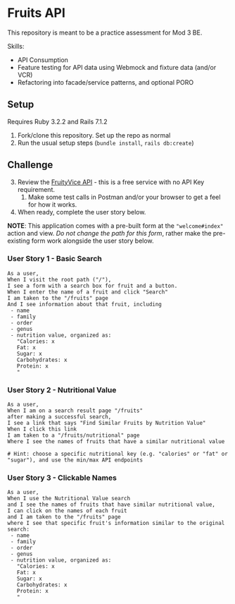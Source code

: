 # Fruits API

This repository is meant to be a practice assessment for Mod 3 BE. 

Skills: 
* API Consumption
* Feature testing for API data using Webmock and fixture data (and/or VCR)
* Refactoring into facade/service patterns, and optional PORO

## Setup
Requires Ruby 3.2.2 and Rails 7.1.2

1. Fork/clone this repository. Set up the repo as normal
2. Run the usual setup steps (`bundle install`, `rails db:create`)


## Challenge

3. Review the [FruityVice API](https://www.fruityvice.com/doc/index.html) - this is a free service with no API Key requirement. 
   1. Make some test calls in Postman and/or your browser to get a feel for how it works. 
4. When ready, complete the user story below. 

**NOTE**: This application comes with a pre-built form at the `"welcome#index"` action and view. *Do not change the path for this form*, rather make the pre-existing form work alongside the user story below. 


### User Story 1 - Basic Search

```
As a user,
When I visit the root path ("/"),
I see a form with a search box for fruit and a button. 
When I enter the name of a fruit and click "Search"
I am taken to the "/fruits" page
And I see information about that fruit, including
 - name
 - family
 - order
 - genus
 - nutrition value, organized as: 
   "Calories: x
   Fat: x
   Sugar: x
   Carbohydrates: x
   Protein: x
   "

```

### User Story 2 - Nutritional Value

```
As a user, 
When I am on a search result page "/fruits"
after making a successful search, 
I see a link that says "Find Similar Fruits by Nutrition Value" 
When I click this link
I am taken to a "/fruits/nutritional" page
Where I see the names of fruits that have a similar nutritional value

# Hint: choose a specific nutritional key (e.g. "calories" or "fat" or "sugar"), and use the min/max API endpoints
```

### User Story 3 - Clickable Names

```
As a user, 
When I use the Nutritional Value search 
and I see the names of fruits that have similar nutritional value, 
I can click on the names of each fruit
and I am taken to the "/fruits" page
where I see that specific fruit's information similar to the original search: 
 - name
 - family
 - order
 - genus
 - nutrition value, organized as: 
   "Calories: x
   Fat: x
   Sugar: x
   Carbohydrates: x
   Protein: x
   "
```
